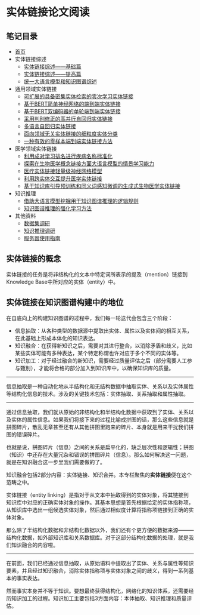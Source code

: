 # 实体链接论文阅读

## 笔记目录

* [首页](zh-cn/)
* 实体链接综述
  * [实体链接综述——基础篇](zh-cn/实体链接综述——基础篇)
  * [实体链接综述——提高篇](zh-cn/实体链接综述——提高篇)
  * [统一大语言模型和知识图谱综述](zh-cn/统一大语言模型和知识图谱综述)
* 通用领域实体链接
  * [可扩展的具备密集实体检索的零次学习实体链接](zh-cn/可扩展的具备密集实体检索的零次学习实体链接)
  * [基于BERT简单神经网络的端到端实体链接](zh-cn/基于BERT简单神经网络的端到端实体链接)
  * [基于BERT双编码器的单轮端到端实体链接](zh-cn/基于BERT双编码器的单轮端到端实体链接)
  * [采用判别修正的高并行自回归实体链接](zh-cn/采用判别修正的高并行自回归实体链接)
  * [多语言自回归实体链接](zh-cn/多语言自回归实体链接)
  * [面向领域无关实体链接的细粒度实体分类](zh-cn/面向领域无关实体链接的细粒度实体分类)
  * [一种有效的零样本端到端实体链接方法](zh-cn/一种有效的零样本端到端实体链接方法)
* 医学领域实体链接
  * [利用成对学习排名进行疾病名称标准化](zh-cn/利用成对学习排名进行疾病名称标准化)
  * [探索在生物医学概念链接方面大语言模型的情景学习能力](zh-cn/探索在生物医学概念链接方面大语言模型的情景学习能力)
  * [医疗实体链接轻量级神经网络模型](zh-cn/医疗实体链接轻量级神经网络模型)
  * [利用跨实体交互提升医学实体链接](zh-cn/利用跨实体交互提升医学实体链接)
  * [基于知识库引导预训练和同义词感知微调的生成式生物医学实体链接](zh-cn/基于知识库引导预训练和同义词感知微调的生成式生物医学实体链接)
* 知识推理
  * [借助大语言模型挖掘用于知识图谱推理的逻辑规则](zh-cn/借助大语言模型挖掘用于知识图谱推理的逻辑规则)
  * [知识图谱推理的强化学习方法](zh-cn/知识图谱推理的强化学习方法)
* 其他资料
  * [数据集调研](zh-cn/数据集调研)
  * [知识推理调研](zh-cn/知识推理调研)
  * [服务器使用指南](zh-cn/服务器使用指南)

## 实体链接的概念

实体链接的任务是将非结构化的文本中特定词所表示的提及（mention）链接到Knowledge Base中所对应的实体（entity）中。

## 实体链接在知识图谱构建中的地位

在自底向上的构建知识图谱的过程中，我们每一轮迭代会包含三个阶段：

* 信息抽取：从各种类型的数据源中提取出实体、属性以及实体间的相互关系，在此基础上形成本体化的知识表达。
* 知识融合：在获得新知识之后，需要对其进行整合，以消除矛盾和歧义，比如某些实体可能有多种表达，某个特定称谓也许对应于多个不同的实体等。
* 知识加工：对于经过融合的新知识，需要经过质量评估之后（部分需要人工参与甄别），才能将合格的部分加入到知识库中，以确保知识库的质量。

---

信息抽取是一种自动化地从半结构化和无结构数据中抽取实体、关系以及实体属性等结构化信息的技术。涉及的关键技术包括：实体抽取、关系抽取和属性抽取。

---

通过信息抽取，我们就从原始的非结构化和半结构化数据中获取到了实体、关系以及实体的属性信息。如果我们将接下来的过程比喻成拼图的话，那么这些信息就是拼图碎片，散乱无章甚至还有从其他拼图里跑来的碎片、本身就是用来干扰我们拼图的错误碎片。

也就是说，拼图碎片（信息）之间的关系是扁平化的，缺乏层次性和逻辑性；拼图（知识）中还存在大量冗杂和错误的拼图碎片（信息）。那么如何解决这一问题，就是在知识融合这一步里我们需要做的了。

知识融合包括2部分内容：实体链接、知识合并。本专栏聚焦的**实体链接**便在这个范畴之中。

实体链接（entity linking）是指对于从文本中抽取得到的实体对象，将其链接到知识库中对应的正确实体对象的操作。其基本思想是首先根据给定的实体指称项，从知识库中选出一组候选实体对象，然后通过相似度计算将指称项链接到正确的实体对象。

那么除了半结构化数据和非结构化数据以外，我们还有个更方便的数据来源———结构化数据，如外部知识库和关系数据库。对于这部分结构化数据的处理，就是我们知识融合的内容啦。

---

在前面，我们已经通过信息抽取，从原始语料中提取出了实体、关系与属性等知识要素，并且经过知识融合，消除实体指称项与实体对象之间的歧义，得到一系列基本的事实表达。

然而事实本身并不等于知识。要想最终获得结构化，网络化的知识体系，还需要经历知识加工的过程。知识加工主要包括3方面内容：本体抽取、知识推理和质量评估。
